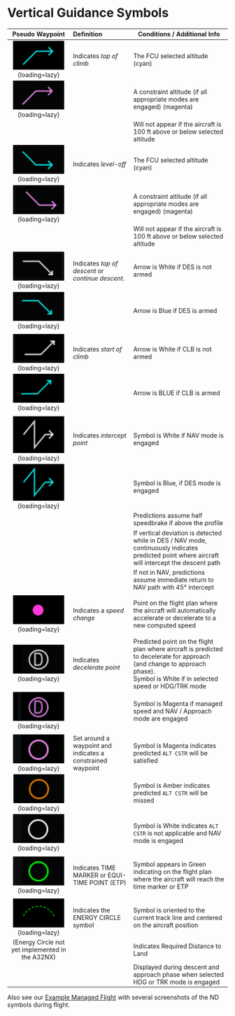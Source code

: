 # Vertical Guidance Symbols

|                                       Pseudo Waypoint                                        | Definition                                                 | Conditions / Additional Info                                                                                                                                                       |
|:--------------------------------------------------------------------------------------------:|:-----------------------------------------------------------|------------------------------------------------------------------------------------------------------------------------------------------------------------------------------------|
|   ![](../../../assets/advanced-guides/vnav/symbols/leveloff-climb-cyan.png){loading=lazy}    | Indicates *top of climb*                                   | The FCU selected altitude (cyan)                                                                                                                                                   |
|  ![](../../../assets/advanced-guides/vnav/symbols/leveloff-climb-magenta.png){loading=lazy}  |                                                            | A constraint altitude (if all appropriate modes are engaged) (magenta)                                                                                                             |
|                                                                                              |                                                            | Will not appear if the aircraft is 100 ft above or below selected altitude                                                                                                         |
|  ![](../../../assets/advanced-guides/vnav/symbols/leveloff-descent-cyan.png){loading=lazy}   | Indicates *level-off*                                      | The FCU selected altitude (cyan)                                                                                                                                                   |
| ![](../../../assets/advanced-guides/vnav/symbols/leveloff-descent-magenta.png){loading=lazy} |                                                            | A constraint altitude (if all appropriate modes are engaged) (magenta)                                                                                                             |
|                                                                                              |                                                            | Will not appear if the aircraft is 100 ft above or below selected altitude                                                                                                         |
|                                                                                              |                                                            |                                                                                                                                                                                    |
|        ![](../../../assets/advanced-guides/vnav/symbols/tod-white.png){loading=lazy}         | Indicates *top of descent* or *continue descent*.          | Arrow is White if DES is not armed                                                                                                                                                 |
|         ![](../../../assets/advanced-guides/vnav/symbols/tod-cyan.png){loading=lazy}         |                                                            | Arrow is Blue if DES is armed                                                                                                                                                      |
|                                                                                              |                                                            |                                                                                                                                                                                    |
|    ![](../../../assets/advanced-guides/vnav/symbols/startofclimb-white.png){loading=lazy}    | Indicates *start of climb*                                 | Arrow is White if CLB is not armed                                                                                                                                                 |
|    ![](../../../assets/advanced-guides/vnav/symbols/startofclimb-cyan.png){loading=lazy}     |                                                            | Arrow is BLUE if CLB is armed                                                                                                                                                      |
|                                                                                              |                                                            |                                                                                                                                                                                    |
|     ![](../../../assets/advanced-guides/vnav/symbols/intercept-white.png){loading=lazy}      | Indicates *intercept point*                                | Symbol is White if NAV mode is engaged                                                                                                                                             |
|      ![](../../../assets/advanced-guides/vnav/symbols/intercept-cyan.png){loading=lazy}      |                                                            | Symbol is Blue, if DES mode is engaged                                                                                                                                             |
|                                                                                              |                                                            | Predictions assume half speedbrake if above the profile                                                                                                                            |
|                                                                                              |                                                            | If vertical deviation is detected while in DES / NAV mode, continuously indicates predicted point where aircraft will intercept the descent path                                   |
|                                                                                              |                                                            | If not in NAV, predictions assume immediate return to NAV path with 45° intercept                                                                                                  |
|                                                                                              |                                                            |                                                                                                                                                                                    |
|       ![](../../../assets/advanced-guides/vnav/symbols/speed-change.png){loading=lazy}       | Indicates a *speed change*                                 | Point on the flight plan where the aircraft will automatically accelerate or decelerate to a new computed speed                                                                    |
|                                                                                              |                                                            |                                                                                                                                                                                    |
|       ![](../../../assets/advanced-guides/vnav/symbols/decel-white.png){loading=lazy}        | Indicates *decelerate point*                               | Predicted point on the flight plan where aircraft is predicted to decelerate for approach (and change to approach phase).<br/>Symbol is White if in selected speed or HDG/TRK mode |
|      ![](../../../assets/advanced-guides/vnav/symbols/decel-magenta.png){loading=lazy}       |                                                            | Symbol is Magenta if managed speed and NAV / Approach mode are engaged                                                                                                             |
|                                                                                              |                                                            |                                                                                                                                                                                    |
|       ![](../../../assets/advanced-guides/vnav/symbols/cstr-magenta.png){loading=lazy}       | Set around a waypoint and indicates a constrained waypoint | Symbol is Magenta indicates predicted `ALT CSTR` will be satisfied                                                                                                                 |
|        ![](../../../assets/advanced-guides/vnav/symbols/cstr-amber.png){loading=lazy}        |                                                            | Symbol is Amber indicates predicted `ALT CSTR` will be missed                                                                                                                      |
|        ![](../../../assets/advanced-guides/vnav/symbols/cstr-white.png){loading=lazy}        |                                                            | Symbol is White indicates `ALT CSTR` is not applicable and NAV mode is engaged                                                                                                     |
|                                                                                              |                                                            |                                                                                                                                                                                    |
|       ![](../../../assets/advanced-guides/vnav/symbols/time-marker.png){loading=lazy}        | Indicates TIME MARKER or EQUI-TIME POINT (ETP)             | Symbol appears in Green indicating on the flight plan where the aircraft will reach the time marker or ETP                                                                         |
|                                                                                              |                                                            |                                                                                                                                                                                    |
|      ![](../../../assets/advanced-guides/vnav/symbols/energy-circle.png){loading=lazy}       | Indicates the ENERGY CIRCLE symbol                         | Symbol is oriented to the current track line and centered on the aircraft position                                                                                                 |
|                       (Energy Circle not yet implemented in the A32NX)                       |                                                            | Indicates Required Distance to Land                                                                                                                                                |
|                                                                                              |                                                            | Displayed during descent and approach phase when selected HDG or TRK mode is engaged                                                                                               |

Also see our [Example Managed Flight](example.md) with several screenshots of the ND symbols during flight. 
